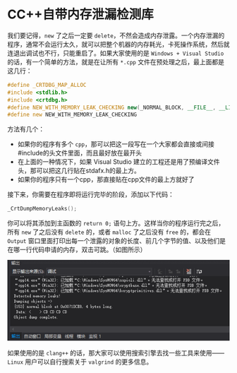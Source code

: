 # CC++自带内存泄漏检测库

我们要记得，`new` 了之后一定要 `delete`，不然会造成内存泄露。一个内存泄漏的程序，通常不会运行太久，就可以把整个机器的内存耗光，卡死操作系统，然后就连退出调试也不行，只能重启了。如果大家使用的是 `Windows + Visual Studio` 的话，有一个简单的方法，就是在让所有 `*.cpp` 文件在预处理之后，最上面都是这几行：

```C++
#define _CRTDBG_MAP_ALLOC
#include <stdlib.h>
#include <crtdbg.h>
#define NEW_WITH_MEMORY_LEAK_CHECKING new(_NORMAL_BLOCK, __FILE__, __LINE__)
#define new NEW_WITH_MEMORY_LEAK_CHECKING
```

方法有几个：

* 如果你的程序有多个 `cpp`，那可以把这一段写在一个大家都会直接或间接#include的头文件里面，而且最好放在最开头
* 在上面的一种情况下，如果 Visual Studio 建立的工程还是用了预编译文件头，那可以把这几行贴在stdafx.h的最上方。
* 如果你的程序只有一个cpp，那直接贴在cpp文件的最上方就好了

接下来，你需要在程序即将运行完毕的阶段，添加以下代码：

```C++
_CrtDumpMemoryLeaks();
```

你可以将其添加到主函数的 `return 0;` 语句上方。这样当你的程序运行完之后，所有 `new` 了之后没有 `delete` 的，或者 `malloc` 了之后没有 `free` 的，都会在 `Output` 窗口里面打印出每一个泄露的对象的长度、前几个字节的值、以及他们是在哪一行代码申请的内存，双击可跳。（如图所示）

![控制台输出的内存泄漏信息](https://github.com/YaJunCui/notes/blob/master/images/NEW_WITH_MEMORY_LEAK_CHECKING.png?raw=true)

如果使用的是 `clang++` 的话，那大家可以使用搜索引擎去找一些工具来使用—— `Linux` 用户可以自行搜索关于 `valgrind` 的更多信息。